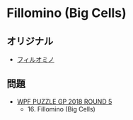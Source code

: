 # Fillomino (Big Cells)

## オリジナル
- [フィルオミノ](fillomino.md)

## 問題
- [WPF PUZZLE GP 2018 ROUND 5](../questions/wpfpgp2018_5.md)
	- 16\. Fillomino (Big Cells)
